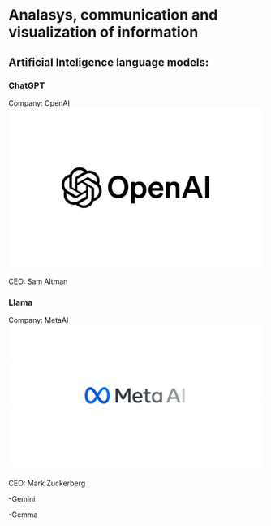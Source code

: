 # Analasys, communication and visualization of information

## Artificial Inteligence language models:

### ChatGPT
Company: OpenAI
![alt image out](/Imagens/OpenAI.PNG)

CEO: Sam Altman

<h3> Llama </h3>
Company: MetaAI
<img src="Imagens/MetaAI.jfif" alt="Image out">
<br><br>
CEO: Mark Zuckerberg

-Gemini

-Gemma

